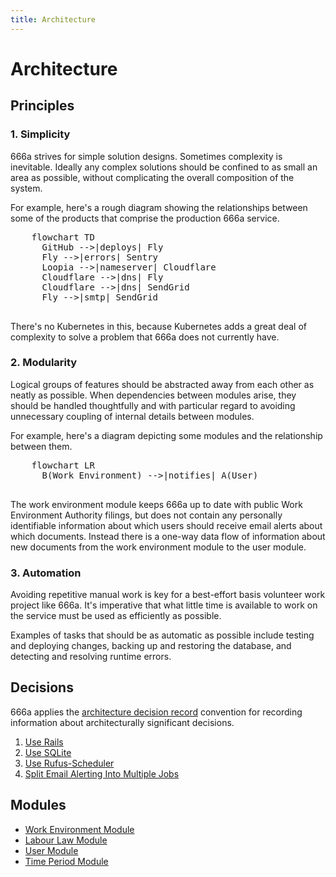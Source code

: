 ```yaml
---
title: Architecture
---
```


# Architecture

## Principles

### 1. Simplicity

666a strives for simple solution designs. Sometimes complexity is inevitable. Ideally any complex solutions should be confined to as small an area as possible, without complicating the overall composition of the system.

For example, here's a rough diagram showing the relationships between some of the products that comprise the production 666a service.

<div class="not-prose">
  <pre class="mermaid">
    flowchart TD
      GitHub -->|deploys| Fly
      Fly -->|errors| Sentry
      Loopia -->|nameserver| Cloudflare
      Cloudflare -->|dns| Fly
      Cloudflare -->|dns| SendGrid
      Fly -->|smtp| SendGrid
  </pre>
</div>

There's no Kubernetes in this, because Kubernetes adds a great deal of complexity to solve a problem that 666a does not currently have.

### 2. Modularity

Logical groups of features should be abstracted away from each other as neatly as possible. When dependencies between modules arise, they should be handled thoughtfully and with particular regard to avoiding unnecessary coupling of internal details between modules.

For example, here's a diagram depicting some modules and the relationship between them.

<div class="not-prose">
  <pre class="mermaid">
    flowchart LR
      B(Work Environment) -->|notifies| A(User)
  </pre>
</div>

The work environment module keeps 666a up to date with public Work Environment Authority filings, but does not contain any personally identifiable information about which users should receive email alerts about which documents. Instead there is a one-way data flow of information about new documents from the work environment module to the user module.

### 3. Automation

Avoiding repetitive manual work is key for a best-effort basis volunteer work project like 666a. It's imperative that what little time is available to work on the service must be used as efficiently as possible.

Examples of tasks that should be as automatic as possible include testing and deploying changes, backing up and restoring the database, and detecting and resolving runtime errors.

## Decisions

666a applies the [architecture decision record](https://adr.github.io/) convention for recording information about architecturally significant decisions.

1. [Use Rails](/use-rails)
2. [Use SQLite](/use-sqlite)
3. [Use Rufus-Scheduler](/use-rufus-scheduler)
3. [Split Email Alerting Into Multiple Jobs](/split-email-alerting-into-multiple-jobs)

## Modules

* [Work Environment Module](/work-environment-module)
* [Labour Law Module](/labour-law-module)
* [User Module](/user-module)
* [Time Period Module](/time-period-module)<br />


